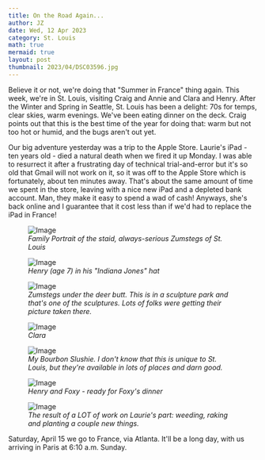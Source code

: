 ```yaml
---
title: On the Road Again...
author: JZ
date: Wed, 12 Apr 2023
category: St. Louis
math: true
mermaid: true
layout: post
thumbnail: 2023/04/DSC03596.jpg
---
```

Believe it or not, we're doing that "Summer in France" thing again. This week, we're in St. Louis, visiting Craig and Annie and Clara and Henry. After the Winter and Spring in Seattle, St. Louis has been a delight: 70s for temps, clear skies, warm evenings. We've been eating dinner on the deck. Craig points out that this is the best time of the year for doing that: warm but not too hot or humid, and the bugs aren't out yet. 

Our big adventure yesterday was a trip to the Apple Store. Laurie's iPad - ten years old - died a natural death when we fired it up Monday. I was able to resurrect it after a frustrating day of technical trial-and-error but it's so old that Gmail will not work on it, so it was off to the Apple Store which is fortunately, about ten minutes away. That's about the same amount of time we spent in the store, leaving with a nice new iPad and a depleted bank account. Man, they make it easy to spend a wad of cash! Anyways, she's back online and I guarantee that it cost less than if we'd had to replace the iPad in France!
<figure class = "landscape" >
	<img src="{{ "2023/04/DSC03596.jpg" | prepend: site.imageurl | prepend: site.baseurl  }}" alt="Image" />
	<figcaption><em>Family Portrait of the staid, always-serious Zumstegs of St. Louis</em></figcaption>
</figure>
<figure class = "landscape" >
	<img src="{{ "2023/04/DSC03592.jpg" | prepend: site.imageurl | prepend: site.baseurl  }}" alt="Image" />
	<figcaption><em>Henry (age 7) in his "Indiana Jones" hat</em></figcaption>
</figure>

<figure class = "landscape" >
	<img src="{{ "2023/04/DSC03599.jpg" | prepend: site.imageurl | prepend: site.baseurl  }}" alt="Image" />
	<figcaption><em>Zumstegs under the deer butt. This is in a sculpture park and that's one of the sculptures. Lots of folks were getting their picture taken there.</em></figcaption>
</figure>
<figure class = "landscape" >
	<img src="{{ "2023/04/DSC03601-2.jpg" | prepend: site.imageurl | prepend: site.baseurl  }}" alt="Image" />
	<figcaption><em>Clara</em></figcaption>
</figure><figure class = "portrait" >
	<img src="{{ "2023/04/DSC03602.jpg" | prepend: site.imageurl | prepend: site.baseurl  }}" alt="Image" />
	<figcaption><em>My Bourbon Slushie. I don't know that this is unique to St. Louis, but they're available in lots of places and darn good.</em></figcaption>
</figure><figure class = "portrait" >
	<img src="{{ "2023/04/DSC03617.jpg" | prepend: site.imageurl | prepend: site.baseurl  }}" alt="Image" />
	<figcaption><em>Henry and Foxy - ready for Foxy's dinner</em></figcaption>
</figure>

<figure class = "portrait-wide-caption" >
	<img class="narrow"   src="{{ "2023/04/DSC03603.jpg" | prepend: site.imageurl | prepend: site.baseurl  }}" alt="Image" />
	<figcaption><em>The result of a LOT of work on Laurie's part: weeding, raking and planting a couple new things.</em></figcaption>
</figure>
	
Saturday, April 15 we go to France, via Atlanta. It'll be a long day, with us arriving in Paris at 6:10 a.m. Sunday. 